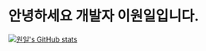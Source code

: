 # 안녕하세요 개발자 이원일입니다.
[![원일's GitHub stats](https://github-readme-stats.vercel.app/api?username=WonilLee211&theme=onedark)](https://github.com/anuraghazra/github-readme-stats)
